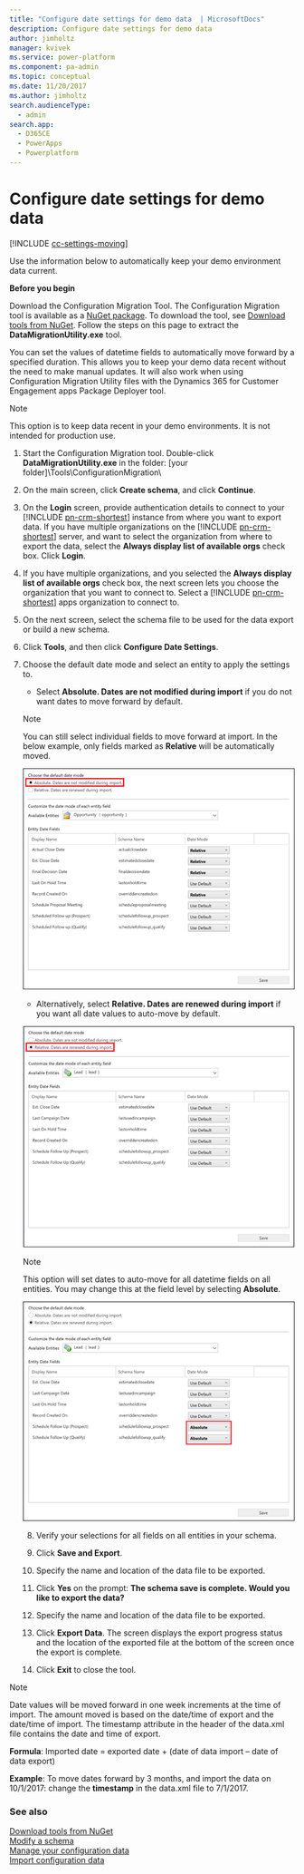 ```yaml
---
title: "Configure date settings for demo data  | MicrosoftDocs"
description: Configure date settings for demo data 
author: jimholtz
manager: kvivek
ms.service: power-platform
ms.component: pa-admin
ms.topic: conceptual
ms.date: 11/20/2017
ms.author: jimholtz
search.audienceType: 
  - admin
search.app: 
  - D365CE
  - PowerApps
  - Powerplatform
---
```

# Configure date settings for demo data 

[!INCLUDE [cc-settings-moving](../includes/cc-settings-moving.md)] 

Use the information below to automatically keep your demo environment data current.

**Before you begin** <br />

Download the Configuration Migration Tool. The Configuration Migration tool is available as a [NuGet package](https://www.nuget.org/packages/Microsoft.CrmSdk.XrmTooling.ConfigurationMigration.Wpf). To download the tool, see [Download tools from NuGet](/dynamics365/customer-engagement/developer/download-tools-nuget.md). Follow the steps on this page to extract the **DataMigrationUtility.exe** tool. 

You can set the values of datetime fields to automatically move forward by a specified duration. This allows you to keep your demo data recent without the need to make manual updates. It will also work when using Configuration Migration Utility files with the Dynamics 365 for Customer Engagement apps Package Deployer tool. 

> [!NOTE]
> This option is to keep data recent in your demo environments. It is not intended for production use. 

1. Start the Configuration Migration tool. Double-click **DataMigrationUtility.exe** in the folder: \[your folder]\Tools\ConfigurationMigration\  
  
2. On the main screen, click **Create schema**, and click **Continue**.  
  
3. On the **Login** screen, provide authentication details to connect to your [!INCLUDE [pn-crm-shortest](../includes/pn-crm-shortest.md)] instance from where you want to export data. If you have multiple organizations on the [!INCLUDE [pn-crm-shortest](../includes/pn-crm-shortest.md)] server, and want to select the organization from where to export the data, select the **Always display list of available orgs** check box. Click **Login**.  
  
4. If you have multiple organizations, and you selected the **Always display list of available orgs** check box, the next screen lets you choose the organization that you want to connect to. Select a [!INCLUDE [pn-crm-shortest](../includes/pn-crm-shortest.md)] apps organization to connect to.  

5. On the next screen, select the schema file to be used for the data export or build a new schema.

6. Click **Tools**, and then click **Configure Date Settings**.

7. Choose the default date mode and select an entity to apply the settings to. 

   - Select **Absolute. Dates are not modified during import** if you do not want dates to move forward by default. 

   > [!NOTE]
   > You can still select individual fields to move forward at import. In the below example, only fields marked as **Relative** will be automatically moved.

   ![Default date mode](media/default-date-mode-absolute.png)

   - Alternatively, select **Relative. Dates are renewed during import** if you want all date values to auto-move by default.

   ![Default date mode](media/default-date-mode-relative.png)

   > [!NOTE]
   > This option will set dates to auto-move for all datetime fields on all entities. You may change this at the field level by selecting **Absolute**.  

   ![Default date mode](media/default-date-mode-absolute-field.png)

   8.  Verify your selections for all fields on all entities in your schema.

   9.  Click **Save and Export**.

   10.  Specify the name and location of the data file to be exported.

   11.  Click **Yes** on the prompt: **The schema save is complete. Would you like to export the data?**
 
   12.  Specify the name and location of the data file to be exported.
 
   13.  Click **Export Data**. The screen displays the export progress status and the location of the exported file at the bottom of the screen once the export is complete.
 
   14.  Click **Exit** to close the tool.

> [!NOTE]
> Date values will be moved forward in one week increments at the time of import. The amount moved is based on the date/time of export and the date/time of import. The timestamp attribute in the header of the data.xml file contains the date and time of export.
>
> **Formula**: Imported date = exported date + (date of data import – date of data export)
>
> **Example**: To move dates forward by 3 months, and import the data on 10/1/2017: change the **timestamp** in the data.xml file to 7/1/2017.

### See also  
 [Download tools from NuGet](/dynamics365/customer-engagement/developer/download-tools-nuget.md)<br />
 [Modify a schema](modify-configuration-data-schema.md)   
 [Manage your configuration data](manage-configuration-data.md)   
 [Import configuration data](import-configuration-data.md)

